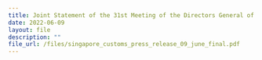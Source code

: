 ```yaml
---
title: Joint Statement of the 31st Meeting of the Directors General of Customs
date: 2022-06-09
layout: file
description: ""
file_url: /files/singapore_customs_press_release_09_june_final.pdf
---
```

